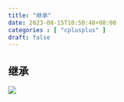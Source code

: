 ```yaml
---
title: "继承"
date: 2023-08-15T10:50:48+08:00
categories : [ "cplusplus" ]
draft: false
---
```

## 继承

<img src="/img/cplusplus/override1.jpg" data-fancybox="gallery" data-width="1000" data-height="1000">
